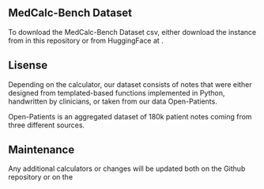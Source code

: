 ## MedCalc-Bench Dataset

To download the MedCalc-Bench Dataset csv, either download the instance from in this repository or from HuggingFace at .

## Lisense 

Depending on the calculator, our dataset consists of notes that were either designed from templated-based functions implemented in Python, handwritten by clinicians, or taken from our data Open-Patients. 


Open-Patients is an aggregated dataset of 180k patient notes coming from three different sources. 

## Maintenance 

Any additional calculators or changes will be updated both on the Github repository or on the 